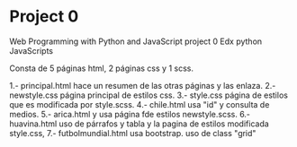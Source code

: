 # Project 0

Web Programming with Python and JavaScript
project 0 Edx python JavaScripts

Consta de 5 páginas html, 2 páginas css y 1 scss.

1.- principal.html hace un resumen de las otras páginas y las enlaza.
2.- newstyle.css página principal de estilos css.
3.- style.css página de estilos que es modificada por style.scss.
4.- chile.html usa "id" y consulta de medios.
5.- arica.html y usa página fde estilos newstyle.scss.
6.- huavina.html uso de párrafos y tabla y la pagina de estilos modificada style.css,
7.- futbolmundial.html usa bootstrap. uso de class "grid"
